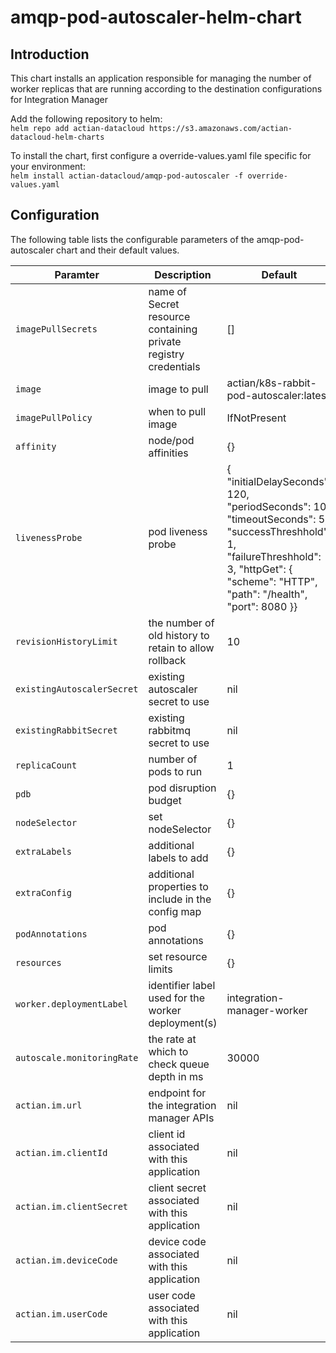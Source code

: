 # amqp-pod-autoscaler-helm-chart

## Introduction

This chart installs an application responsible for managing the number of worker replicas that are running according
to the destination configurations for Integration Manager

Add the following repository to helm:  
```helm repo add actian-datacloud https://s3.amazonaws.com/actian-datacloud-helm-charts```

To install the chart, first configure a override-values.yaml file specific for your environment:  
```helm install actian-datacloud/amqp-pod-autoscaler -f override-values.yaml```

## Configuration

The following table lists the configurable parameters of the amqp-pod-autoscaler chart and their default values.
  
| Paramter | Description | Default|
| -----  | ----- | ------|
| `imagePullSecrets` | name of Secret resource containing private registry credentials | [] |
| `image` | image to pull | actian/k8s-rabbit-pod-autoscaler:latest |
| `imagePullPolicy` | when to pull image | IfNotPresent |
| `affinity` | node/pod affinities | {} |
| `livenessProbe` | pod liveness probe | { "initialDelaySeconds": 120, "periodSeconds": 10, "timeoutSeconds": 5, "successThreshhold": 1, "failureThreshhold": 3, "httpGet": { "scheme": "HTTP", "path": "/health", "port": 8080 }} |
| `revisionHistoryLimit` | the number of old history to retain to allow rollback | 10 |
| `existingAutoscalerSecret` | existing autoscaler secret to use | nil |
| `existingRabbitSecret` | existing  rabbitmq secret to use | nil |
| `replicaCount` | number of pods to run | 1 |
| `pdb` | pod disruption budget | {} |
| `nodeSelector` | set nodeSelector | {} |
| `extraLabels` | additional labels to add | {} |
| `extraConfig` | additional properties to include in the config map | {} |
| `podAnnotations` | pod annotations | {} |
| `resources` | set resource limits | {} |
| `worker.deploymentLabel` | identifier label used for the worker deployment(s) | integration-manager-worker |
| `autoscale.monitoringRate` | the rate at which to check queue depth in ms | 30000 |
| `actian.im.url` | endpoint for the integration manager APIs | nil |
| `actian.im.clientId` | client id associated with this application | nil |
| `actian.im.clientSecret` | client secret associated with this application | nil |
| `actian.im.deviceCode` | device code associated with this application | nil |
| `actian.im.userCode` | user code associated with this application | nil |
